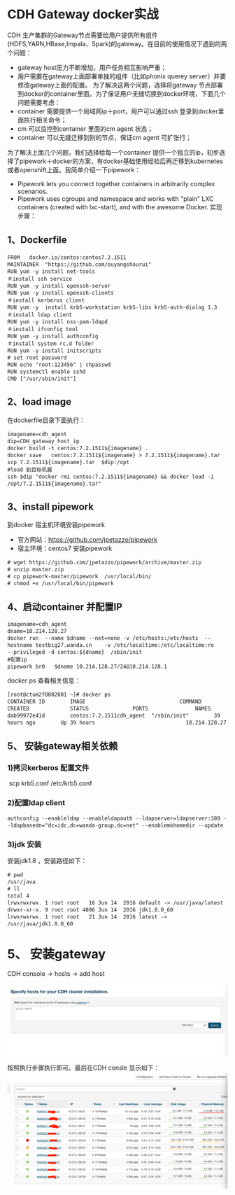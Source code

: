  
# CDH Gateway docker实战 
CDH 生产集群的Gateway节点需要给用户提供所有组件(HDFS,YARN,HBase,Impala、Spark)的gateway。在目前的使用情况下遇到的两个问题：

- gateway host压力不断增加，用户任务相互影响严重；
- 用户需要在gateway上面部署单独的组件（比如phonix querey server）并要修改gateway上面的配置。
为了解决这两个问题，选择将gateway 节点部署到docker的container里面。为了保证用户无缝切换到docker环境，下面几个问题需要考虑：
-  container 需要提供一个局域网ip＋port，用户可以通过ssh 登录到docker里面执行相关命令；
-  cm 可以监控到container 里面的cm agent 状态；
-  container 可以无缝迁移到别的节点，保证cm agent 可扩张行；

为了解决上面几个问题，我们选择给每一个container 提供一个独立的ip，初步选择了pipework＋docker的方案，有docker基础使用经验后再迁移到kubernetes或者openshift上面。我简单介绍一下pipework：

- Pipework lets you connect together containers in arbitrarily complex scenarios. 
- Pipework uses cgroups and namespace and works with "plain" LXC containers (created with lxc-start), and with the awesome Docker.
实现步骤：

## 1、Dockerfile 
```
FROM   docker.io/centos:centos7.2.1511
MAINTAINER  "https://github.com/ouyangshourui"
RUN yum -y install net-tools
＃install ssh service
RUN yum -y install openssh-server
RUN yum -y install openssh-clients
＃install kerberos client
RUN yum -y  install krb5-workstation krb5-libs krb5-auth-dialog 1.3
＃install ldap client
RUN yum -y install nss-pam-ldapd
＃install ifconfig tool
RUN yum -y install authconfig
＃install system rc.d folder
RUN yum -y install initscripts
# set root password 
RUN echo "root:123456" | chpasswd
RUN systemctl enable sshd
CMD ["/usr/sbin/init"]
```
## 2、load image
在dockerfile目录下面执行：
```
imagename=cdh_agent
dip=CDH_gateway_host_ip
docker build -t centos:7.2.1511${imagename} .
docker save   centos:7.2.1511${imagename} > 7.2.1511${imagename}.tar
scp 7.2.1511${imagename}.tar  $dip:/opt
#load 到目标机器
ssh $dip "docker rmi centos:7.2.1511${imagename} && docker load -i /opt/7.2.1511${imagename}.tar"
```

## 3、install pipework
到docker 宿主机环境安装pipework
- 官方网站：https://github.com/jpetazzo/pipework
- 宿主环境：centos7
安装pipework
```
# wget https://github.com/jpetazzo/pipework/archive/master.zip
# unzip master.zip 
# cp pipework-master/pipework  /usr/local/bin/
# chmod +x /usr/local/bin/pipework 
```

## 4、启动container 并配置IP
```
imagename=cdh_agent
dname=10.214.128.27
docker run  --name $dname --net=none -v /etc/hosts:/etc/hosts  --hostname testbig27.wanda.cn    -v /etc/localtime:/etc/localtime:ro    --privileged -d centos:${dname}  /sbin/init 
#配置ip
pipework br0   $dname 10.214.128.27/24@10.214.128.1
```
docker ps 查看相关信息：
```
[root@ctum2f0802001 ~]# docker ps
CONTAINER ID        IMAGE                              COMMAND             CREATED             STATUS              PORTS               NAMES
dab99972e41d        centos:7.2.1511cdh_agent  "/sbin/init"        39 hours ago        Up 39 hours                             10.214.128.27
```
## 5、 安装gateway相关依赖
### 1)拷贝kerberos 配置文件
  scp  krb5.conf /etc/krb5.conf
### 2)配置ldap client
  ```
  authconfig --enableldap --enableldapauth --ldapserver=ldapserver:389 --ldapbasedn="dc=idc,dc=wanda-group,dc=net" --enablemkhomedir --update
  ```
### 3)jdk 安装
 安装jdk1.8 ，安装路径如下：
 ```
 # pwd
/usr/java
# ll
total 4
lrwxrwxrwx. 1 root root   16 Jun 14  2016 default -> /usr/java/latest
drwxr-xr-x. 9 root root 4096 Jun 14  2016 jdk1.8.0_60
lrwxrwxrwx. 1 root root   21 Jun 14  2016 latest -> /usr/java/jdk1.8.0_60
 ```
 
#  5、 安装gateway
CDH console -> hosts -> add host

![image](https://github.com/ouyangshourui/dockerfile/blob/master/httpd/add_gateway.png)

按照执行步骤执行即可。最后在CDH consle 显示如下：
![image](https://github.com/ouyangshourui/dockerfile/blob/master/httpd/docker_agent.png)
